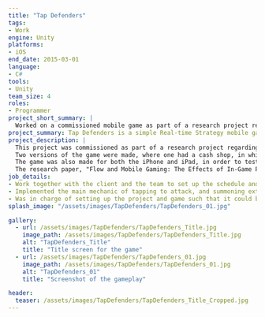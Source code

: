 ```yaml
---
title: "Tap Defenders"
tags: 
- Work
engine: Unity
platforms: 
- iOS
end_date: 2015-03-01
language: 
- C#
tools: 
- Unity
team_size: 4
roles: 
- Programmer
project_short_summary: |
  Worked on a commissioned mobile game as part of a research project regarding the effects of In-game purchases and screen size, and created a resource management and strategy mobile game where you have to protect a village from enemy attacks by tapping on foes and summoning allies to assist you.
project_summary: Tap Defenders is a simple Real-time Strategy mobile game where you have to protect a town from monster attacks by either tapping them directly, or hiring extra units to help attack. You are also able to upgrade your own skills instead of hiring units.
project_description: |
  This project was commissioned as part of a research project regarding the effects of In-game purchases and screen size.  
  Two versions of the game were made, where one had a cash shop, in which players could use "real-world money" (simulated using a limited supply of virtual money separate from the gold obtained within the game) to purchase new units, get large amounts of gold, or extra items.  
  The game was also made for both the iPhone and iPad, in order to test out the effects of screen size.  
  The research paper, "Flow and Mobile Gaming: The Effects of In-Game Purchases and Screen Size", was presented at the ICA Conference 2016 in Fukuoka.  
job_details: 
- Work together with the client and the team to set up the schedule and workflow for the entire team, including soft milestones, progress updates, scoping, and payment.
- Implemented the main mechanic of tapping to attack, and summoning extra units to assist in attacking, along with implementing all enemies and units.
- Was in charge of setting up the project and game such that it could be easily exported to the iPhone and iPad, including resolution settings and getting the licenses.
splash_image: "/assets/images/TapDefenders/TapDefenders_01.jpg"

gallery:
  - url: /assets/images/TapDefenders/TapDefenders_Title.jpg
    image_path: /assets/images/TapDefenders/TapDefenders_Title.jpg
    alt: "TapDefenders_Title"
    title: "Title screen for the game"
  - url: /assets/images/TapDefenders/TapDefenders_01.jpg
    image_path: /assets/images/TapDefenders/TapDefenders_01.jpg
    alt: "TapDefenders_01"
    title: "Screenshot of the gameplay"

header:
  teaser: /assets/images/TapDefenders/TapDefenders_Title_Cropped.jpg
---
```

